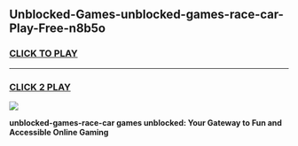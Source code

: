 
## Unblocked-Games-unblocked-games-race-car-Play-Free-n8b5o
<h3>
<a href="https://premium76.site?title=unblocked-games-race-car&ref=18A">CLICK TO PLAY</a></h3>
<hr>

<h3>
<a href="https://premium76.site?title=unblocked-games-race-car&ref=18A">CLICK 2 PLAY</a>
  
</h3>

<a href="https://premium76.site?title=unblocked-games-race-car&ref=18A"><img src="https://clearcache.store/games.png"></a>


**unblocked-games-race-car games unblocked: Your Gateway to Fun and Accessible Online Gaming**
